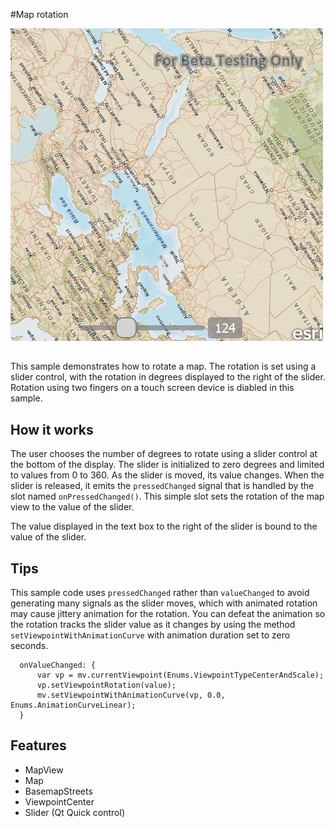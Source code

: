 #Map rotation

![](screenshot.png) 

##

This sample demonstrates how to rotate a map. The rotation is set using a slider control, with the rotation in degrees displayed to the right of the slider. Rotation using two fingers on a touch screen device is diabled in this sample.

## How it works

The user chooses the number of degrees to rotate using a slider control at the bottom of the display. The slider is initialized to zero degrees and limited to values from 0 to 360. As the slider is moved, its value changes. When the slider is released, it emits the `pressedChanged` signal that is handled by the slot named `onPressedChanged()`. This simple slot sets the rotation of the map view to the value of the slider. 

The value displayed in the text box to the right of the slider is bound to the value of the slider. 

## Tips

This sample code uses `pressedChanged` rather than `valueChanged` to avoid generating many signals as the slider moves, which with animated rotation may cause jittery animation for the rotation. You can defeat the animation so the rotation tracks the slider value as it changes by using the method ` setViewpointWithAnimationCurve` with animation duration set to zero seconds. 

```
  onValueChanged: {
      var vp = mv.currentViewpoint(Enums.ViewpointTypeCenterAndScale);
      vp.setViewpointRotation(value);
      mv.setViewpointWithAnimationCurve(vp, 0.0, Enums.AnimationCurveLinear);
  }
```

## Features

- MapView
- Map
- BasemapStreets
- ViewpointCenter
- Slider (Qt Quick control)

